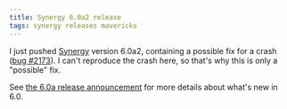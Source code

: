 ```yaml
---
title: Synergy 6.0a2 release
tags: synergy releases mavericks
---
```


I just pushed [Synergy](/wiki/Synergy) version 6.0a2, containing a possible fix for a crash ([bug \#2173](/issues/2173)). I can't reproduce the crash here, so that's why this is only a "possible" fix.

See [the 6.0a release announcement](/blog/synergy-6.0a-release) for more details about what's new in 6.0.

